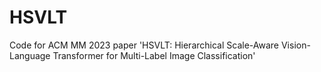 # HSVLT
Code for ACM MM 2023 paper 'HSVLT: Hierarchical Scale-Aware Vision-Language Transformer for Multi-Label Image Classification'
